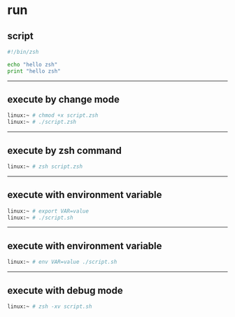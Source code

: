# run

## script

```zsh
#!/bin/zsh

echo "hello zsh"
print "hello zsh"
```


---

## execute by change mode

```zsh
linux:~ # chmod +x script.zsh
linux:~ # ./script.zsh
```


---

## execute by zsh command

```zsh
linux:~ # zsh script.zsh
```


---

## execute with environment variable

```zsh
linux:~ # export VAR=value
linux:~ # ./script.sh
```

---

## execute with environment variable

```zsh
linux:~ # env VAR=value ./script.sh
```


---

## execute with debug mode

```zsh
linux:~ # zsh -xv script.sh
```
